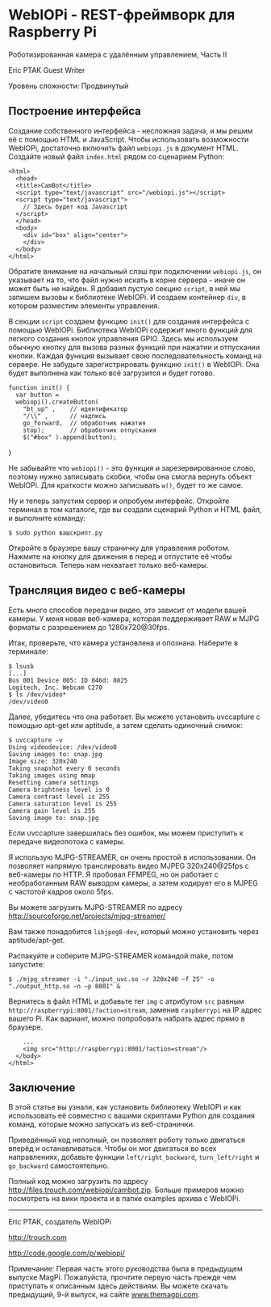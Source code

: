 WebIOPi - REST-фреймворк для Raspberry Pi
=========================================

Роботизированная камера с удалённым управлением, Часть II

Eric PTAK
Guest Writer

Уровень сложности: Продвинутый


Построение интерфейса
---------------------
Создание собственного интерфейса - несложная задача, и мы решим её с помощью HTML и JavaScript. Чтобы использовать возможности WebIOPi, достаточно включить файл `webiopi.js` в документ HTML. Создайте новый файл `index.html` рядом со сценарием Python:

    <html>
      <head>
      <title>CamBot</title>
      <script type="text/javascript" src="/webiopi.js"></script>
      <script type="text/javascript">
        // Здесь будет код Javascript
      </script>
      </head>
      <body>
        <div id="box" align="center">
        </div>
      </body>
    </html>

Обратите внимание на начальный слэш при подключении `webiopi.js`, он указывает на то, что файл нужно искать в корне сервера - иначе он может быть не найден. Я добавил пустую секцию `script`, в ней мы запишем вызовы к библиотеке WebIOPi. И создаем контейнер `div`, в котором разместим элементы управления.

В секции `script` создаем функцию `init()` для создания интерфейса с помощью WebIOPi. Библиотека WebIOPi содержит много функций для легкого создания кнопок управления GPIO. Здесь мы используем обычную кнопку для вызова разных функций при нажатии и отпускании кнопки. Каждая функция вызывает свою последовательность команд на сервере. Не забудьте зарегистрировать функцию `init()` в WebIOPi. Она будет выполнена как только всё загрузится и будет готово.

    function init() {
      var button =
      webiopi().createButton(
        "bt_up" ,    // идентификатор
        "/\\" ,      // надпись
        go_forward,  // обработчик нажатия
        stop);       // обработчик отпускания
        $("#box" ).append(button);
}

Не забывайте что `webiopi()` - это функция и зарезервированное слово, поэтому нужно записывать скобки, чтобы она смогла вернуть объект WebIOPi. Для краткости можно записывать `w()`, будет то же самое.

Ну и теперь запустим сервер и опробуем интерфейс. Откройте терминал в том каталоге, где вы создали сценарий Python и HTML файл, и выполните команду:

    $ sudo python вашскрипт.py

Откройте в браузере вашу страничку для управления роботом. Нажмите на кнопку для движения в перед и отпустите её чтобы остановиться. Теперь нам нехватает только веб-камеры.


Трансляция видео с веб-камеры
-----------------------------
Есть много способов передачи видео, это зависит от модели вашей камеры. У меня новая веб-камера, которая поддерживает RAW и MJPG форматы с разрешением до 1280x720@30fps.

Итак, проверьте, что камера установлена и опознана. Наберите в терминале:

    $ lsusb
    [...]
    Bus 001 Device 005: ID 046d: 0825
    Logitech, Inc. Webcam C270
    $ ls /dev/video*
    /dev/video0

Далее, убедитесь что она работает. Вы можете установить uvccapture с помощью apt-get или aptitude, а затем сделать одиночный снимок:

    $ uvccapture -v
    Using videodevice: /dev/video0
    Saving images to: snap.jpg
    Image size: 320x240
    Taking snapshot every 0 seconds
    Taking images using mmap
    Resetting camera settings
    Camera brightness level is 0
    Camera contrast level is 255
    Camera saturation level is 255
    Camera gain level is 255
    Saving image to: snap.jpg

Если uvccapture завершилась без ошибок, мы можем приступить к передаче видеопотока с камеры.

Я использую MJPG-STREAMER, он очень простой в использовании. Он позволяет напрямую транслировать видео MJPEG 320x240@25fps с веб-камеры по HTTP. Я пробовал FFMPEG, но он работает с необработанным RAW выводом камеры, а затем кодирует его в MJPEG с частотой кадров около 5fps.

Вы можете загрузить MJPG-STREAMER по адресу http://sourceforge.net/projects/mjpg-streamer/

Вам также понадобится `libjpeg8-dev`, который можно установить через aptitude/apt-get.

Распакуйте и соберите MJPG-STREAMER командой make, потом запустите:

    $ ./mjpg_streamer -i "./input_uvc.so –r 320x240 –f 25" -o "./output_http.so –n –p 8001" &

Вернитесь в файл HTML и добавьте тег `img` с атрибутом `src` равным `http://raspberrypi:8001/?action=stream`, заменив `raspberrypi` на IP адрес вашего Pi. Как вариант, можно попробовать набрать адрес прямо в браузере.

        ...
        <img src="http://raspberrypi:8001/?action=stream"/>
      </body>
    </html>

Заключение
----------
В этой статье вы узнали, как установить библиотеку WebIOPi и как использовать её совместно с вашими скриптами Python для создания команд, которые можно запускать из веб-странички.

Приведённый код неполный, он позволяет роботу только двигаться вперёд и останавливаться. Чтобы он мог двигаться во всех направлениях, добавьте функции `left/right_backward`, `turn_left/right` и `go_backward` самостоятельно.

Полный код можно загрузить по адресу http://files.trouch.com/webiopi/cambot.zip. Больше примеров можно посмотреть на вики проекта и в папке examples архива с WebIOPi.

* * *

Eric PTAK, создатель WebIOPi

http://trouch.com

http://code.google.com/p/webiopi/


Примечание:
Первая часть этого руководства была в предыдущем выпуске MagPi. Пожалуйста, прочтите первую часть прежде чем приступать к описанным здесь действиям. Вы можете скачать предыдущий, 9-й выпуск, на сайте www.themagpi.com.
